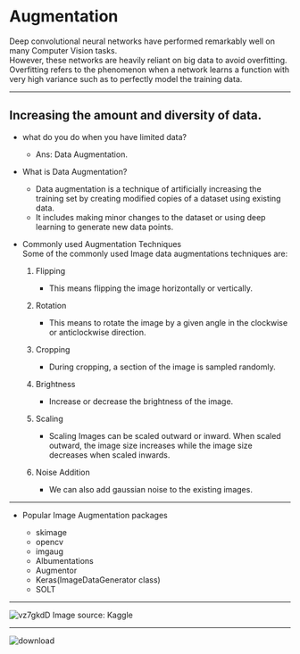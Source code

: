 # Augmentation
Deep convolutional neural networks have performed remarkably well on many Computer Vision tasks. \
However, these networks are heavily reliant on big data to avoid overfitting. \
Overfitting refers to the phenomenon when a network learns a function with very high variance such as to perfectly model the training data. 

---

## Increasing the amount and diversity of data.

* what do you do when you have limited data? 
  * Ans: Data Augmentation.

* What is Data Augmentation? 
  * Data augmentation is a technique of artificially increasing the training set by creating modified copies of a dataset using existing data. 
  * It includes making minor changes to the dataset or using deep learning to generate new data points.  

* Commonly used Augmentation Techniques \
  Some of the commonly used Image data augmentations techniques are:

  1. Flipping
      * This means flipping the image horizontally or vertically.
      
  2. Rotation
      * This means to rotate the image by a given angle in the clockwise or anticlockwise direction.
      
  3. Cropping
      * During cropping, a section of the image is sampled randomly.
      
  4. Brightness
      * Increase or decrease the brightness of the image.
      
  5. Scaling
      * Scaling Images can be scaled outward or inward. When scaled outward, the image size increases while the image size decreases when scaled inwards.
      
  6. Noise Addition
      * We can also add gaussian noise to the existing images.
---      
* Popular Image Augmentation packages

    * skimage
    * opencv
    * imgaug
    * Albumentations
    * Augmentor
    * Keras(ImageDataGenerator class)
    * SOLT
---
![vz7gkdD](https://github.com/RATHOD-SHUBHAM/Augmentation/assets/58945964/baf9e9d8-bcd3-4d59-ad87-9308b4d2d73d)
Image source: Kaggle

---
![download](https://github.com/RATHOD-SHUBHAM/Augmentation/assets/58945964/5d8f1a65-5d11-4dbd-8b2b-8116499067ed)
